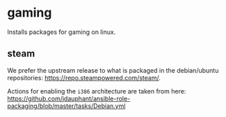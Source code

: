 # gaming

Installs packages for gaming on linux.

## steam

We prefer the upstream release to what is packaged in the debian/ubuntu
repositories: https://repo.steampowered.com/steam/.

Actions for enabling the `i386` architecture are taken from here:
https://github.com/jdauphant/ansible-role-packaging/blob/master/tasks/Debian.yml
